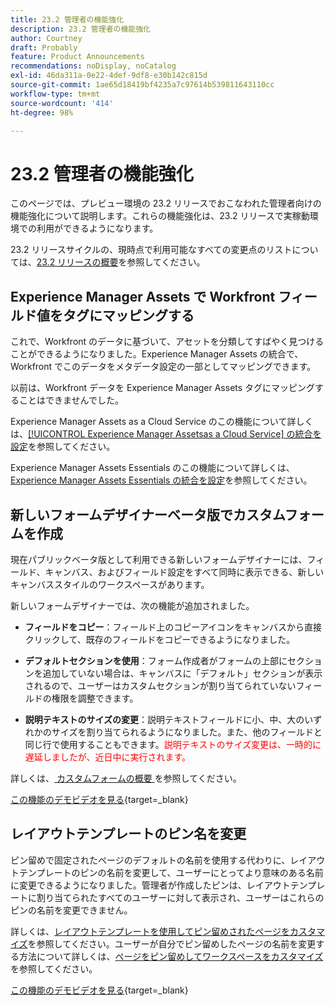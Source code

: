 ```yaml
---
title: 23.2 管理者の機能強化
description: 23.2 管理者の機能強化
author: Courtney
draft: Probably
feature: Product Announcements
recommendations: noDisplay, noCatalog
exl-id: 46da311a-0e22-4def-9df8-e30b142c815d
source-git-commit: 1ae65d18419bf4235a7c97614b539811643110cc
workflow-type: tm+mt
source-wordcount: '414'
ht-degree: 98%

---
```


# 23.2 管理者の機能強化

このページでは、プレビュー環境の 23.2 リリースでおこなわれた管理者向けの機能強化について説明します。これらの機能強化は、23.2 リリースで実稼動環境での利用ができるようになります。

23.2 リリースサイクルの、現時点で利用可能なすべての変更点のリストについては、[23.2 リリースの概要](/help/quicksilver/product-announcements/product-releases/23.2-release-activity/23-2-release-overview.md)を参照してください。

## Experience Manager Assets で Workfront フィールド値をタグにマッピングする

これで、Workfront のデータに基づいて、アセットを分類してすばやく見つけることができるようになりました。Experience Manager Assets の統合で、Workfront でこのデータをメタデータ設定の一部としてマッピングできます。

以前は、Workfront データを Experience Manager Assets タグにマッピングすることはできませんでした。

Experience Manager Assets as a Cloud Service のこの機能について詳しくは、[[!UICONTROL Experience Manager Assetsas a Cloud Service] の統合を設定](/help/quicksilver/administration-and-setup/configure-integrations/configure-aacs-integration.md)を参照してください。

Experience Manager Assets Essentials のこの機能について詳しくは、[Experience Manager Assets Essentials の統合を設定](/help/quicksilver/documents/adobe-workfront-for-experience-manager-assets-essentials/setup-asset-essentials.md)を参照してください。

## 新しいフォームデザイナーベータ版でカスタムフォームを作成

現在パブリックベータ版として利用できる新しいフォームデザイナーには、フィールド、キャンバス、およびフィールド設定をすべて同時に表示できる、新しいキャンバススタイルのワークスペースがあります。

新しいフォームデザイナーでは、次の機能が追加されました。

* **フィールドをコピー**：フィールド上のコピーアイコンをキャンバスから直接クリックして、既存のフィールドをコピーできるようになりました。

* **デフォルトセクションを使用**：フォーム作成者がフォームの上部にセクションを追加していない場合は、キャンバスに「デフォルト」セクションが表示されるので、ユーザーはカスタムセクションが割り当てられていないフィールドの権限を調整できます。

* **説明テキストのサイズの変更**：説明テキストフィールドに小、中、大のいずれかのサイズを割り当てられるようになりました。また、他のフィールドと同じ行で使用することもできます。<span style="color: #ff0000;">説明テキストのサイズ変更は、一時的に遅延しましたが、近日中に実行されます。</span></li>

詳しくは、[ カスタムフォームの概要 ](/help/quicksilver/administration-and-setup/customize-workfront/create-manage-custom-forms/custom-forms-overview.md) を参照してください。

[この機能のデモビデオを見る](https://video.tv.adobe.com/v/3416586/){target=_blank}

## レイアウトテンプレートのピン名を変更

ピン留めで固定されたページのデフォルトの名前を使用する代わりに、レイアウトテンプレートのピンの名前を変更して、ユーザーにとってより意味のある名前に変更できるようになりました。管理者が作成したピンは、レイアウトテンプレートに割り当てられたすべてのユーザーに対して表示され、ユーザーはこれらのピンの名前を変更できません。

詳しくは、[レイアウトテンプレートを使用してピン留めされたページをカスタマイズ](/help/quicksilver/administration-and-setup/customize-workfront/use-layout-templates/customize-pinned-pages.md)を参照してください。ユーザーが自分でピン留めしたページの名前を変更する方法について詳しくは、[ページをピン留めしてワークスペースをカスタマイズ](/help/quicksilver/workfront-basics/the-new-workfront-experience/pin-pages.md)を参照してください。

[この機能のデモビデオを見る](https://video.tv.adobe.com/v/3414364/){target=_blank}
